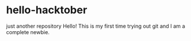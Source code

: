 # hello-hacktober
just another repository
Hello!
This is my first time trying out git and I am a complete newbie.
